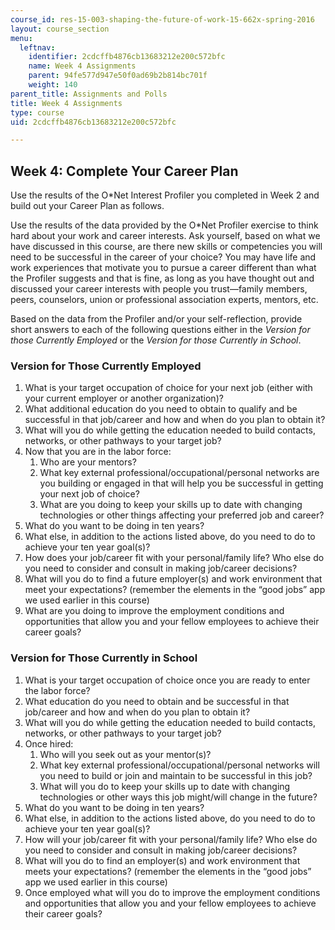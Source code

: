 ```yaml
---
course_id: res-15-003-shaping-the-future-of-work-15-662x-spring-2016
layout: course_section
menu:
  leftnav:
    identifier: 2cdcffb4876cb13683212e200c572bfc
    name: Week 4 Assignments
    parent: 94fe577d947e50f0ad69b2b814bc701f
    weight: 140
parent_title: Assignments and Polls
title: Week 4 Assignments
type: course
uid: 2cdcffb4876cb13683212e200c572bfc

---
```


Week 4: Complete Your Career Plan
---------------------------------

Use the results of the O\*Net Interest Profiler you completed in Week 2 and build out your Career Plan as follows.

Use the results of the data provided by the O\*Net Profiler exercise to think hard about your work and career interests. Ask yourself, based on what we have discussed in this course, are there new skills or competencies you will need to be successful in the career of your choice? You may have life and work experiences that motivate you to pursue a career different than what the Profiler suggests and that is fine, as long as you have thought out and discussed your career interests with people you trust—family members, peers, counselors, union or professional association experts, mentors, etc.

Based on the data from the Profiler and/or your self-reflection, provide short answers to each of the following questions either in the _Version for those Currently Employed_ or the _Version for those Currently in School_.

### Version for Those Currently Employed

1.  What is your target occupation of choice for your next job (either with your current employer or another organization)?
2.  What additional education do you need to obtain to qualify and be successful in that job/career and how and when do you plan to obtain it?
3.  What will you do while getting the education needed to build contacts, networks, or other pathways to your target job?
4.  Now that you are in the labor force:
    1.  Who are your mentors?
    2.  What key external professional/occupational/personal networks are you building or engaged in that will help you be successful in getting your next job of choice?
    3.  What are you doing to keep your skills up to date with changing technologies or other things affecting your preferred job and career?
5.  What do you want to be doing in ten years?
6.  What else, in addition to the actions listed above, do you need to do to achieve your ten year goal(s)?
7.  How does your job/career fit with your personal/family life? Who else do you need to consider and consult in making job/career decisions?
8.  What will you do to find a future employer(s) and work environment that meet your expectations? (remember the elements in the “good jobs” app we used earlier in this course)
9.  What are you doing to improve the employment conditions and opportunities that allow you and your fellow employees to achieve their career goals?

### Version for Those Currently in School

1.  What is your target occupation of choice once you are ready to enter the labor force?
2.  What education do you need to obtain and be successful in that job/career and how and when do you plan to obtain it?
3.  What will you do while getting the education needed to build contacts, networks, or other pathways to your target job?
4.  Once hired:
    1.  Who will you seek out as your mentor(s)?
    2.  What key external professional/occupational/personal networks will you need to build or join and maintain to be successful in this job?
    3.  What will you do to keep your skills up to date with changing technologies or other ways this job might/will change in the future?
5.  What do you want to be doing in ten years?
6.  What else, in addition to the actions listed above, do you need to do to achieve your ten year goal(s)?
7.  How will your job/career fit with your personal/family life? Who else do you need to consider and consult in making job/career decisions?
8.  What will you do to find an employer(s) and work environment that meets your expectations? (remember the elements in the “good jobs” app we used earlier in this course)
9.  Once employed what will you do to improve the employment conditions and opportunities that allow you and your fellow employees to achieve their career goals?